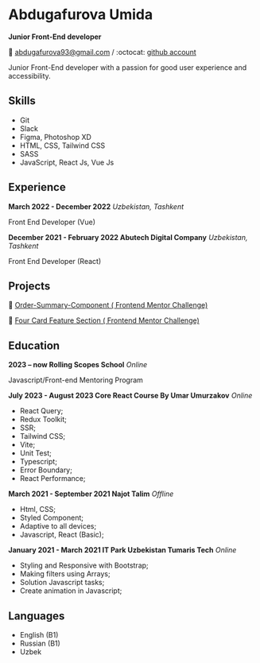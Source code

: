 
# Abdugafurova Umida

**Junior Front-End developer**

📩 abdugafurova93@gmail.com / :octocat: [github account](https://github.com/AbdugafurovaUmida)

Junior Front-End developer with a passion for good user experience and accessibility.


## Skills
-  Git
-  Slack
-  Figma, Photoshop XD
-  HTML, CSS, Tailwind CSS
-  SASS
-  JavaScript, React Js, Vue Js

## Experience

**March 2022 - December 2022** *Uzbekistan, Tashkent*

Front End Developer (Vue)

**December 2021 - February 2022 Abutech Digital Company** *Uzbekistan, Tashkent*

Front End Developer (React)

## Projects

🔗 [Order-Summary-Component  ( Frontend Mentor Challenge)](https://effervescent-cendol-8d959c.netlify.app/)

🔗 [Four Card Feature Section  ( Frontend Mentor Challenge)](https://stalwart-naiad-b1524f.netlify.app/)

## Education

**2023 – now Rolling Scopes School** *Online*

Javascript/Front-end Mentoring Program

**July 2023 - August 2023 Core React Course By Umar Umurzakov** *Online* 

- React Query;
- Redux Toolkit;
- SSR;
- Tailwind CSS;
- Vite;
- Unit Test;
- Typescript;
- Error Boundary;
- React Performance;

**March 2021 - September 2021 Najot Talim** *Offline*

- Html, CSS;
- Styled Component;
- Adaptive to all devices;
- Javascript, React (Basic);

**January 2021 - March 2021 IT Park Uzbekistan Tumaris Tech** *Online*

- Styling and Responsive with Bootstrap;
- Making filters using Arrays;
- Solution Javascript tasks;
- Create animation in Javascript;

## Languages

- English (B1)
- Russian (B1)
- Uzbek

